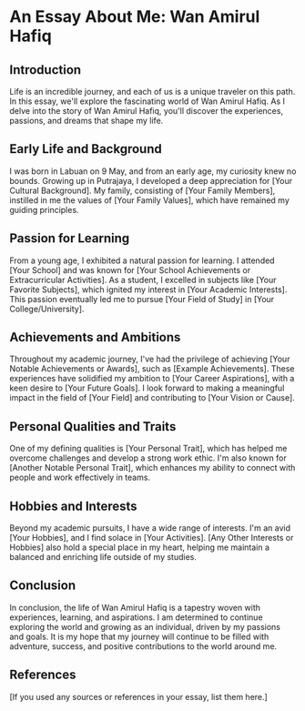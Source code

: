 # An Essay About Me: Wan Amirul Hafiq

## Introduction

Life is an incredible journey, and each of us is a unique traveler on this path. In this essay, we'll explore the fascinating world of Wan Amirul Hafiq. As I delve into the story of Wan Amirul Hafiq, you'll discover the experiences, passions, and dreams that shape my life.

## Early Life and Background

I was born in Labuan on 9 May, and from an early age, my curiosity knew no bounds. Growing up in Putrajaya, I developed a deep appreciation for [Your Cultural Background]. My family, consisting of [Your Family Members], instilled in me the values of [Your Family Values], which have remained my guiding principles.

## Passion for Learning

From a young age, I exhibited a natural passion for learning. I attended [Your School] and was known for [Your School Achievements or Extracurricular Activities]. As a student, I excelled in subjects like [Your Favorite Subjects], which ignited my interest in [Your Academic Interests]. This passion eventually led me to pursue [Your Field of Study] in [Your College/University].

## Achievements and Ambitions

Throughout my academic journey, I've had the privilege of achieving [Your Notable Achievements or Awards], such as [Example Achievements]. These experiences have solidified my ambition to [Your Career Aspirations], with a keen desire to [Your Future Goals]. I look forward to making a meaningful impact in the field of [Your Field] and contributing to [Your Vision or Cause].

## Personal Qualities and Traits

One of my defining qualities is [Your Personal Trait], which has helped me overcome challenges and develop a strong work ethic. I'm also known for [Another Notable Personal Trait], which enhances my ability to connect with people and work effectively in teams.

## Hobbies and Interests

Beyond my academic pursuits, I have a wide range of interests. I'm an avid [Your Hobbies], and I find solace in [Your Activities]. [Any Other Interests or Hobbies] also hold a special place in my heart, helping me maintain a balanced and enriching life outside of my studies.

## Conclusion

In conclusion, the life of Wan Amirul Hafiq is a tapestry woven with experiences, learning, and aspirations. I am determined to continue exploring the world and growing as an individual, driven by my passions and goals. It is my hope that my journey will continue to be filled with adventure, success, and positive contributions to the world around me.

## References

[If you used any sources or references in your essay, list them here.]

